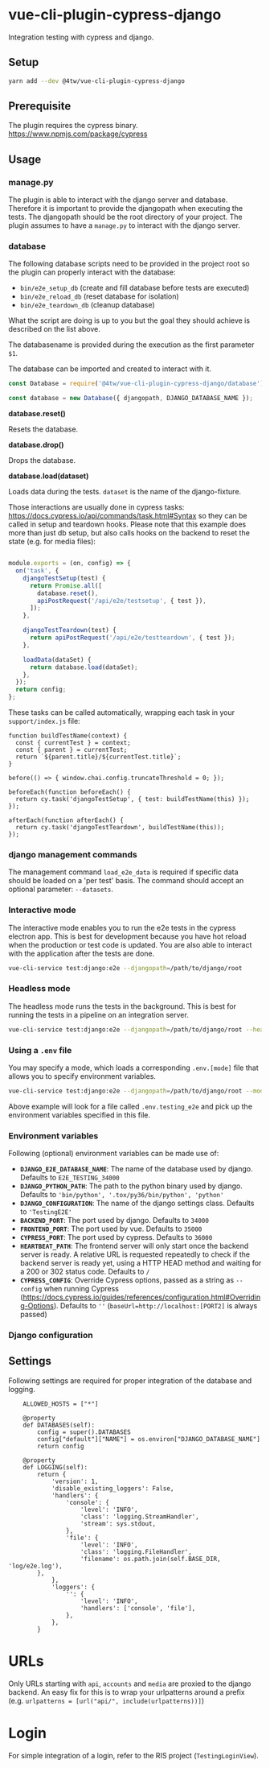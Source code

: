 # vue-cli-plugin-cypress-django

Integration testing with cypress and django.

## Setup

```bash
yarn add --dev @4tw/vue-cli-plugin-cypress-django
```

## Prerequisite

The plugin requires the cypress binary. https://www.npmjs.com/package/cypress

## Usage

### manage.py

The plugin is able to interact with the django server and database. Therefore it is important to provide the djangopath when executing the tests. The djangopath should be the root directory of your project. The plugin assumes to have a `manage.py` to interact with the django server.

### database

The following database scripts need to be provided in the project root
so the plugin can properly interact with the database:

- `bin/e2e_setup_db` (create and fill database before tests are executed)
- `bin/e2e_reload_db` (reset database for isolation)
- `bin/e2e_teardown_db` (cleanup database)

What the script are doing is up to you but the goal they should achieve is
described on the list above.

The databasename is provided during the execution as the first parameter `$1`.

The database can be imported and created to interact with it.

```javascript
const Database = require('@4tw/vue-cli-plugin-cypress-django/database');

const database = new Database({ djangopath, DJANGO_DATABASE_NAME });
```

**database.reset()**

Resets the database.

**database.drop()**

Drops the database.

**database.load(dataset)**

Loads data during the tests. `dataset` is the name of the django-fixture.

Those interactions are usually done in cypress tasks: https://docs.cypress.io/api/commands/task.html#Syntax
so they can be called in setup and teardown hooks. Please note that this example does more than just db setup, but also calls hooks on the backend to reset the state (e.g. for media files):

```javascript

module.exports = (on, config) => {
  on('task', {
    djangoTestSetup(test) {
      return Promise.all([
        database.reset(),
        apiPostRequest('/api/e2e/testsetup', { test }),
      ]);
    },

    djangoTestTeardown(test) {
      return apiPostRequest('/api/e2e/testteardown', { test });
    },

    loadData(dataSet) {
      return database.load(dataSet);
    },
  });
  return config;
};

```

These tasks can be called automatically, wrapping each task in your `support/index.js` file:

```
function buildTestName(context) {
  const { currentTest } = context;
  const { parent } = currentTest;
  return `${parent.title}/${currentTest.title}`;
}

before(() => { window.chai.config.truncateThreshold = 0; });

beforeEach(function beforeEach() {
  return cy.task('djangoTestSetup', { test: buildTestName(this) });
});

afterEach(function afterEach() {
  return cy.task('djangoTestTeardown', buildTestName(this));
});
```


### django management commands

The management command `load_e2e_data` is required if specific data should be loaded on a 'per test' basis. The command should accept an optional parameter: `--datasets`.

### Interactive mode

The interactive mode enables you to run the e2e tests in the cypress electron app. This is best for development because you have hot reload when the production or test code is updated. You are also able to interact with the application after the tests are done.

```bash
vue-cli-service test:django:e2e --djangopath=/path/to/django/root
```

### Headless mode

The headless mode runs the tests in the background. This is best for running the tests in a pipeline on an integration server.

```bash
vue-cli-service test:django:e2e --djangopath=/path/to/django/root --headless
```

### Using a `.env` file

You may specify a mode, which loads a corresponding `.env.[mode]` file that allows you to specify environment variables.

```bash
vue-cli-service test:django:e2e --djangopath=/path/to/django/root --mode testing_e2e
```

Above example will look for a file called `.env.testing_e2e` and pick up the environment variables specified in this file.

### Environment variables

Following (optional) environment variables can be made use of:

- **```DJANGO_E2E_DATABASE_NAME```**: The name of the database used by django. Defaults to ```E2E_TESTING_34000```
- **```DJANGO_PYTHON_PATH```**: The path to the python binary used by django. Defaults to ```'bin/python', '.tox/py36/bin/python', 'python'```
- **```DJANGO_CONFIGURATION```**: The name of the django settings class. Defaults to ```'TestingE2E'```
- **```BACKEND_PORT```**: The port used by django. Defaults to ```34000```
- **```FRONTEND_PORT```**: The port used by vue. Defaults to ```35000```
- **```CYPRESS_PORT```**: The port used by cypress. Defaults to ```36000```
- **```HEARTBEAT_PATH```**: The frontend server will only start once the backend server is ready. A relative URL is requested repeatedly to check if the backend server is ready yet, using a HTTP HEAD method and waiting for a 200 or 302 status code. Defaults to ```/```
- **```CYPRESS_CONFIG```**: Override Cypress options, passed as a string as `--config` when running Cypress (https://docs.cypress.io/guides/references/configuration.html#Overriding-Options). Defaults to ```''``` (```baseUrl=http://localhost:[PORT2]``` is always passed)


### Django configuration

## Settings

Following settings are required for proper integration of the database and logging.

```
    ALLOWED_HOSTS = ["*"]

    @property
    def DATABASES(self):
        config = super().DATABASES
        config["default"]["NAME"] = os.environ["DJANGO_DATABASE_NAME"]
        return config

    @property
    def LOGGING(self):
        return {
            'version': 1,
            'disable_existing_loggers': False,
            'handlers': {
                'console': {
                    'level': 'INFO',
                    'class': 'logging.StreamHandler',
                    'stream': sys.stdout,
                },
                'file': {
                    'level': 'INFO',
                    'class': 'logging.FileHandler',
                    'filename': os.path.join(self.BASE_DIR, 'log/e2e.log'),
        },
            },
            'loggers': {
                '': {
                    'level': 'INFO',
                    'handlers': ['console', 'file'],
                },
            },
        }
```

# URLs

Only URLs starting with `api`, `accounts` and `media` are proxied to the django backend.
An easy fix for this is to wrap your urlpatterns around a prefix (e.g. `urlpatterns = [url("api/", include(urlpatterns))]`)

# Login

For simple integration of a login, refer to the RIS project (`TestingLoginView`).
